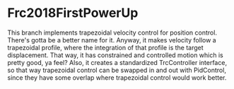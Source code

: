# Frc2018FirstPowerUp

This branch implements trapezoidal velocity control for position control. There's gotta be a better name for it. Anyway, it makes velocity follow a trapezoidal profile, where the integration of that profile is the target displacement. That way, it has constrained and controlled motion which is pretty good, ya feel? Also, it creates a standardized TrcController interface, so that way trapezoidal control can be swapped in and out with PidControl, since they have some overlap where trapezoidal control would work better.